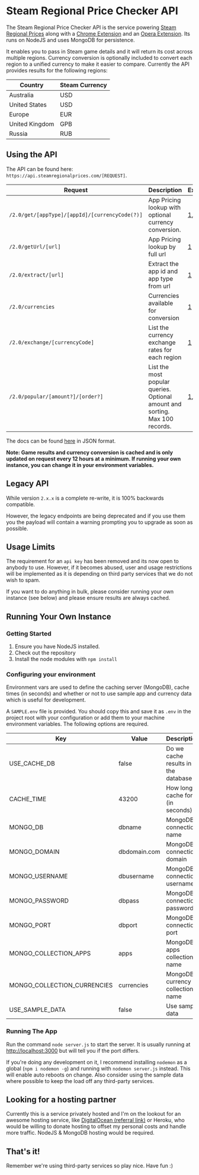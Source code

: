 # Steam Regional Price Checker API

The Steam Regional Price Checker API is the service powering  [Steam Regional Prices](http://steamregionalprices.com) along with a [Chrome Extension](https://chrome.google.com/webstore/detail/steam-all-region-price-ch/mopoebekmlkmahpfjjgibkbnciooimhn) and an [Opera Extension](https://addons.opera.com/en/extensions/details/steam-regional-prices/). Its runs on NodeJS and uses MongoDB for persistence.

It enables you to pass in Steam game details and it will return its cost across multiple regions. Currency conversion is optionally included to convert each region to a unified currency to make it easier to compare. Currently the API provides results for the following regions:


| Country | Steam Currency |
| --- | --- |
| Australia | USD |
| United States | USD |
| Europe | EUR |
| United Kingdom | GPB |
| Russia | RUB |



## Using the API


The API can be found here: `https://api.steamregionalprices.com/[REQUEST]`. 

| Request | Description | Examples |
| --- | --- | --- |
| `/2.0/get/[appType]/[appId]/[currencyCode(?)]` | App Pricing lookup with optional currency conversion. | [1](https://api.steamregionalprices.com/2.0/get/app/678950/aud), [2](https://api.steamregionalprices.com/2.0/get/app/678950/)
| `/2.0/getUrl/[url]` | App Pricing lookup by full url | [1](https://api.steamregionalprices.com/2.0/getUrl/http://store.steampowered.com/app/678950/DRAGON_BALL_FighterZ/)
| `/2.0/extract/[url]` | Extract the app id and app type from url | [1](https://api.steamregionalprices.com/2.0/extract/http://store.steampowered.com/app/678950/DRAGON_BALL_FighterZ/)
| `/2.0/currencies` | Currencies available for conversion | [1](https://api.steamregionalprices.com/2.0/currencies)
| `/2.0/exchange/[currencyCode]` | List the currency exchange rates for each region | [1](https://api.steamregionalprices.com/2.0/exchange/aud)
| `/2.0/popular/[amount?]/[order?]` | List the most popular queries. Optional amount and sorting. Max 100 records. | [1](https://api.steamregionalprices.com/2.0/popular/5/desc), [2](https://api.steamregionalprices.com/2.0/popular/20/asc)


The docs can be found [here](https://api.steamregionalprices.com/docs) in JSON format.

**Note: Game results and currency conversion is cached and is only updated on request every 12 hours at a minimum. If running your own instance, you can change it in your environment variables.**


## Legacy API 
While version `2.x.x` is a complete re-write, it is 100% backwards compatible.

However, the legacy endpoints are being deprecated and if you use them you the payload will contain a warning prompting you to upgrade as soon as possible.


## Usage Limits
The requirement for an `api key` has been removed and its now open to anybody to use. However, if it becomes abused, user and usage restrictions will be implemented as it is depending on third party services that we do not wish to spam. 

If you want to do anything in bulk, please consider running your own instance (see below) and please ensure results are always cached.




## Running Your Own Instance

### Getting Started

1. Ensure you have NodeJS installed.
2. Check out the repository
3. Install the node modules with `npm install`


### Configuring your environment
Environment vars are used to define the caching server (MongoDB), cache times (in seconds) and whether or not to use sample app and currency data which is useful for development.

A `SAMPLE.env` file is provided. You should copy this and save it as `.env` in the project root with your configuration or add them to your machine environment variables. The following options are required.


|Key|Value|Description|
|---|---|--|
|USE_CACHE_DB|false|Do we cache results in the database
|CACHE_TIME|43200|How long to cache for (in seconds)
|MONGO_DB|dbname|MongoDB connection name
|MONGO_DOMAIN|dbdomain.com|MongoDB connection domain
|MONGO_USERNAME|dbusername|MongoDB connection username
|MONGO_PASSWORD|dbpass|MongoDB connection password
|MONGO_PORT|dbport|MongoDB connection port
|MONGO_COLLECTION_APPS|apps|MongoDB apps collection name
|MONGO_COLLECTION_CURRENCIES|currencies|MongoDB currency collection name
|USE_SAMPLE_DATA|false|Use sample data


### Running The App
Run the command `node server.js` to start the server. It is usually running at [http://localhost:3000](http://localhost:3000) but will tell you if the port differs.

If you're doing any development on it, I recommend installing `nodemon` as a global (`npm i nodemon -g`) and running with `nodemon server.js` instead. This will enable auto reboots on change. Also consider using the sample data where possible to keep the load off any third-party services.


## Looking for a hosting partner
Currently this is a service privately hosted and I'm on the lookout for an awesome hosting service, like [DigitalOcean (referral link)](https://m.do.co/c/b241e6fa3487) or Heroku, who would be willing to donate hosting to offset my personal costs and handle more traffic. NodeJS & MongoDB hosting would be required.  

## That's it! 
Remember we're using third-party services so play nice. Have fun :)
